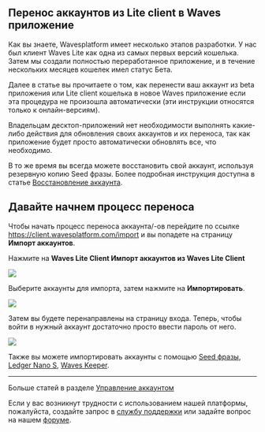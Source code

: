 ## Перенос аккаунтов из Lite client в Waves приложение

Как вы знаете, Wavesplatform имеет несколько этапов разработки. У нас был клиент Waves Lite как одна из самых первых версий кошелька. Затем мы создали полностью переработанное приложение, и в течение нескольких месяцев кошелек имел статус Бета.

Далее в статье вы прочитаете о том, как перенести ваш аккаунт из beta приложения или Lite client кошелька в новое Waves приложение если эта процедура не произошла автоматически (эти инструкции относятся только к онлайн-версиям).

Владельцам десктоп-приложений нет необходимости выполнять какие-либо действия для обновления своих аккаунтов и их переноса, так как приложение будет просто автоматически обновлять все, что необходимо.

В то же время вы всегда можете восстановить свой аккаунт, используя резервную копию Seed фразы. Более подробная инструкция доступна в статье [Восстановление аккаунта](/waves-client/account-management/restore-an-account.md).

## Давайте начнем процесс переноса

Чтобы начать процесс переноса аккаунта/-ов перейдите по ссылке https://client.wavesplatform.com/import и вы попадете на страницу **Импорт аккаунтов**.

Нажмите на **Waves Lite Client Импорт аккаунтов из Waves Lite Client**

![](/_assets/account_migration_01.png)

Выберите аккаунты для импорта, затем нажмите на **Импортировать**.

![](/_assets/account_migration_02.png)

Затем вы будете перенаправлены на страницу входа. Теперь, чтобы войти в нужный аккаунт достаточно просто ввести пароль от него.

![](/_assets/account_migration_03.png)

Также вы можете импортировать аккаунты с помощью [Seed фразы](/waves-client/account-management/restore-an-account.md), [Ledger Nano S](/waves-client/account-management/ledger-nano.md), [Waves Keeper](/waves-client/account-management/waves-keeper.md).

___

Больше статей в разделе [Управление аккаунтом](/waves-client/account-management.md)

Если у вас возникнут трудности с использованием нашей платформы, пожалуйста, создайте запрос в [службу поддержки](https://support.wavesplatform.com/) или задайте вопрос на нашем [форуме](https://forum.wavesplatform.com/).
